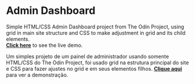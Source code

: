 # Admin Dashboard

Simple HTML/CSS Admin Dashboard project from The Odin Project, using grid in main site structure and CSS to make adjustment in grid and its child elements.  
[**Click here**](https://pedrorub1.github.io/Etch-a-Sketch/) to see the live demo.



Um simples projeto de um painel de administrador usando somente HTML/CSS do The Odin Project, foi usado grid na estrutura principal do site e CSS para fazer ajustes no grid e em seus elementos filhos.
[**Clique aqui**](https://pedrorub1.github.io/Etch-a-Sketch/) para ver a demonstração.

